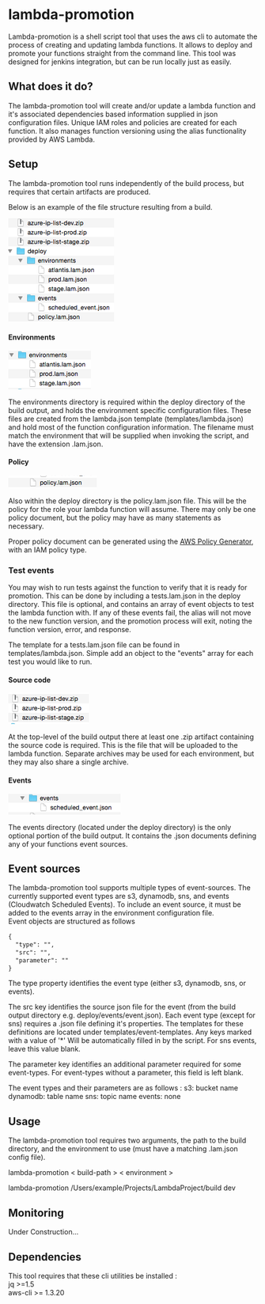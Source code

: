 # lambda-promotion

Lambda-promotion is a shell script tool that uses the aws cli to automate the process of creating and updating lambda functions.  It allows to deploy and promote your functions straight from the command line.  This tool was designed for jenkins integration, but can be run locally just as easily.  

## What does it do?

The lambda-promotion tool will create and/or update a lambda function and it's associated dependencies based information supplied in json configuration files.  Unique IAM roles and policies are created for each function.  It also manages function versioning using the alias functionality provided by AWS Lambda.

## Setup
The lambda-promotion tool runs independently of the build process, but requires that certain artifacts are produced.

Below is an example of the file structure resulting from a build.

![Build Artifacts](/images/build-artifacts.png?raw=true)

#### Environments

![Environments Directory](/images/environments.png?raw=true)

The environments directory is required within the deploy directory of the build output, and holds the environment specific configuration files.  These files are created from the lambda.json template (templates/lambda.json) and hold most of the function configuration information.  The filename must match the environment that will be supplied when invoking the script, and have the extension .lam.json.

#### Policy

![Policy.json](/images/policy.png?raw=true)

Also within the deploy directory is the policy.lam.json file.  This will be the policy for the role your lambda function will assume. There may only be one policy document, but the policy may have as many statements as necessary.

Proper policy document can be generated using the [AWS Policy Generator](http://awspolicygen.s3.amazonaws.com/policygen.html), with an IAM policy type.

### Test events

You may wish to run tests against the function to verify that it is ready for promotion.  This can be done by including a tests.lam.json in the deploy directory.  This file is optional, and contains an array of event objects to test the lambda function with.  If any of these events fail, the alias will not move to the new function version, and the promotion process will exit, noting the function version, error, and response.

The template for a tests.lam.json file can be found in templates/lambda.json.  Simple add an object to the "events" array for each test you would like to run.

#### Source code

![Source Code Artifacts](/images/source-artifacts.png?raw=true)

At the top-level of the build output there at least one .zip artifact containing the source code is required.  This is the file that will be uploaded to the lambda function.  Separate archives may be used for each environment, but they may also share a single archive.

#### Events

![Events](/images/events.png?raw=true)

The events directory (located under the deploy directory) is the only optional portion of the build output.  It contains the .json documents defining any of your functions event sources.


## Event sources

The lambda-promotion tool supports multiple types of event-sources.
The currently supported event types are s3, dynamodb, sns, and events (Cloudwatch Scheduled Events).  To include an event source, it must be added to the events array in the environment configuration file.  
Event objects are structured as follows
```
{
  "type": "",
  "src": "",
  "parameter": ""
}
```
The type property identifies the event type (either s3, dynamodb, sns, or events).  

The src key identifies the source json file for the event (from the build output directory e.g. deploy/events/event.json).  Each event type (except for sns) requires a .json file defining it's properties.  The templates for these definitions are located under templates/event-templates.  Any keys marked with a value of '*' Will be automatically filled in by the script.  For sns events, leave this value blank.

The parameter key identifies an additional parameter required for some event-types.  For event-types without a parameter, this field is left blank.  

The event types and their parameters are as follows :
s3: bucket name
dynamodb: table name
sns: topic name
events: none

## Usage

The lambda-promotion tool requires two arguments, the path to the build directory, and the environment to use (must have a matching .lam.json config file).

lambda-promotion < build-path > < environment >

lambda-promotion /Users/example/Projects/LambdaProject/build dev

## Monitoring

Under Construction...

## Dependencies
This tool requires that these cli utilities be installed :  
jq >=1.5  
aws-cli >= 1.3.20
